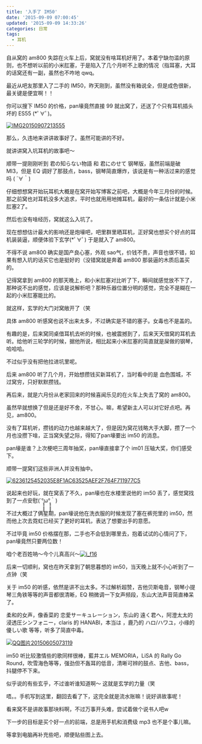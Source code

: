```yaml
---
title: '入手了 IM50'
date: '2015-09-09 07:00:45'
updated: '2015-09-09 14:33:26'
categories: 日常
tags:
  - 耳机
---
```



自从窝的 am800 失踪在火车上后，窝就没有啥耳机好用了。本着宁缺勿滥的原则，也不想听以前的小米肛塞，于是陷入了几个月听不上歌的情况（指耳塞，大耳的话窝还有一副，虽然也不咋地 qwq。

最近从吧友那里入了二手的 IM50，昨天刚到，虽然没有箱说全，但是成色很新，最关键是便宜啊！！

你可以搜下 IM50 的价格，pan壕竟然直接 99 就出窝了，还送了个只有耳机插头坏的 ES55 (*ﾟ∀ﾟ)。

[![IMG20150907213555](https://img.prin.studio/images/2015/09/2015-09-08_15-04-26-576x1024.jpg)](https://img.prin.studio/images/2015/09/2015-09-08_15-04-26.jpg)

那么，久违地来讲讲故事好了。虽然可能讲的不好。

就讲讲窝入坑耳机的故事吧～

<!--more-->

顺带一提刚刚听到 君の知らない物語 和 君にのせて 钢琴版，虽然前端是破 MI3，但是 EQ 调好了那鼓点，bass，钢琴简直爆炸，该说是有一种活过来的感觉吗 ( ´∀｀)

仔细想想窝开始玩耳机大概是在窝开始写博客之前吧，大概是今年三月份的时候。那之前窝也对耳机没多大追求，平时也就用用地摊耳机，最好的一条估计就是小米肛塞2了。

然后也没有啥经历，窝就这么入坑了。

现在想想估计最大的影响还是炮壕吧，吧里群里晒耳机，正好窝也想买个好点的耳机装装逼，顺便体验下玄学(*ﾟ∀ﾟ) 于是就入了 am800。

不得不说 am800 确实是国产良心塞，外观 sao气，价钱不贵，声音也很不错，如果有想入坑的话买它也是挺好的（没错窝就是奔着 am800 那装逼的木质后盖买的。

记得窝拿到 am800 的那天晚上，和小米肛塞对比听了下，瞬间就感觉放不下了，那种说不出的感觉，应该是说解析吧？那种乐器位置分明的感觉，完全不是糊在一起的小米肛塞能比的。

就这样，玄学的大门对窝敞开了（笑

具体 am800 听感窝也说不出来太多，不过确实是不错的塞子。女毒也不是盖的。

有趣的是，后来窝同桌借耳机去听的时候，也被震撼到了，后来天天借窝的耳机去听。给他听三轮学的时候，据他所说，相比起来小米肛塞的简直就是屎做的钢琴，哈哈哈。

不过似乎没有把他拉进坑里呢。

后来 am800 听了几个月，开始想攒钱买新耳机了，当时看中的是 血色围城，不过窝穷，只好默默攒钱。

再后来，就是六月份从老家回来的时候喜闻乐见的在火车上失去了窝的 am800。

虽然早就想换了但是还是好不舍，不甘心。嘛，希望新主人可以对它好点吧。再见，am800。

没有了耳机听，攒钱的动力也越来越大了，但是因为窝花钱略大手大脚，攒了一个月也没攒下啥，正当窝失望之际，得知了pan壕要出 im50 的消息。

pan壕是谁？上次梗吧三周年抽奖，pan壕直接拿了个 im01 压轴大奖，你们感受下。

顺带一提窝们这些非洲人并没有抽中。

[![6236125452035E8F1AC63525AEF2F764F711977C5](https://img.prin.studio/images/2015/09/2015-09-08_16-39-57.jpg)](https://img.prin.studio/images/2015/09/2015-09-08_16-39-57.jpg)

说起来也好玩，就在窝丢了不久，pan壕也在水楼里说他的 im50 丢了，感觉窝找到了一点安慰(´°̥̥̥̥̥̥̥̥ω°̥̥̥̥̥̥̥̥｀)

不过大概过了俩星期，pan壕说他在洗衣服的时候发现了塞在裤兜里的 im50，然而他上次去霓虹已经买了更好的耳机，表达了想要出手的意愿。

不过毕竟 im50 价格摆在那，二手也不会低到哪里去，抱着试试的心情问了下，pan壕竟然只要两位数！

咱个老百姓呐～今个儿真高兴～[![i_f16](https://img.prin.studio/images/2015/05/2015-05-24_09-19-27.png)](https://img.prin.studio/images/2015/05/2015-05-24_09-19-27.png)

后来一切顺利，窝也在昨天拿到了朝思暮想的 im50，当天晚上就不小心听到了一点钟（笑

关于 im50 的听感，依然是讲不出太多。不过解析超赞，吉他贝斯电音，钢琴小提琴三角铁等等的声音都很清晰，EQ 稍微调一下女声频段，东山大法声音简直棒呆了。

柔和的女声，像香菜的 恋愛サーキュレーション，东山的 遠く君へ，阿澄太太的 浸透圧シンフォニー，claris 的 HANABI，本当は ，鹿乃的 ハロ/ハワユ，小缘的 優しい歌 等等，听多了简直中毒。

[![QQ图片20150605073119](https://img.prin.studio/images/2015/06/2015-06-04_23-31-30.jpg)](https://img.prin.studio/images/2015/06/2015-06-04_23-31-30.jpg)

im50 听比较激情些的歌同样很棒，藍井エル MEMORIA，LiSA 的 Rally Go Round，吹雪海色等等，强劲但不轰耳的低音，清晰可辨的鼓点、吉他、bass，抖腿停不下来。

似乎说的有些玄乎，不过谁听谁知道啊～ 这就是玄学的力量（笑

唔。。手机写到这里，翻回去看了下，这完全就是流水账嘛！说好讲故事呢！

看来窝不是讲故事那块料啊，不过万事开头难，尝试着做个说书人吧w

下一步的目标是买个好一点的前端，总是用手机和消费级 mp3 也不是个事儿嘛。

等拿到电脑再补充些吧，顺便贴些图上去。
